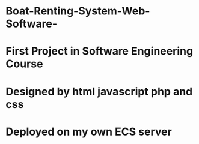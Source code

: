 # Boat-Renting-System-Web-Software-
# First Project in Software Engineering Course
# Designed by html javascript php and css
# Deployed on my own ECS server
